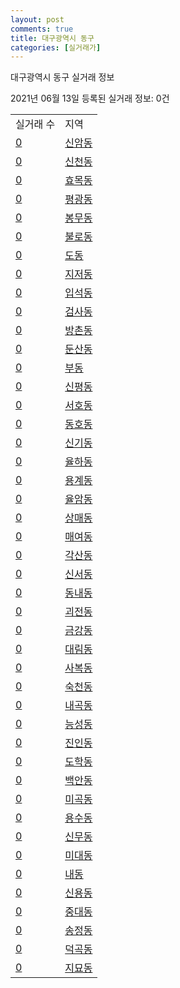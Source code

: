 ```yaml
---
layout: post
comments: true
title: 대구광역시 동구
categories: [실거래가]
---
```


대구광역시 동구 실거래 정보

2021년 06월 13일 등록된 실거래 정보: 0건


<table class="sortable">
  <tr>
    <td>실거래 수</td>
    <td>지역</td>
  </tr>

  
  <tr class="item">
    <td><a href="2714010100.html">0</a></td>
    <td><a href="2714010100.html">신암동</a></td>
  </tr>
    

  <tr class="item">
    <td><a href="2714010200.html">0</a></td>
    <td><a href="2714010200.html">신천동</a></td>
  </tr>
    

  <tr class="item">
    <td><a href="2714010300.html">0</a></td>
    <td><a href="2714010300.html">효목동</a></td>
  </tr>
    

  <tr class="item">
    <td><a href="2714010400.html">0</a></td>
    <td><a href="2714010400.html">평광동</a></td>
  </tr>
    

  <tr class="item">
    <td><a href="2714010500.html">0</a></td>
    <td><a href="2714010500.html">봉무동</a></td>
  </tr>
    

  <tr class="item">
    <td><a href="2714010600.html">0</a></td>
    <td><a href="2714010600.html">불로동</a></td>
  </tr>
    

  <tr class="item">
    <td><a href="2714010700.html">0</a></td>
    <td><a href="2714010700.html">도동</a></td>
  </tr>
    

  <tr class="item">
    <td><a href="2714010800.html">0</a></td>
    <td><a href="2714010800.html">지저동</a></td>
  </tr>
    

  <tr class="item">
    <td><a href="2714010900.html">0</a></td>
    <td><a href="2714010900.html">입석동</a></td>
  </tr>
    

  <tr class="item">
    <td><a href="2714011000.html">0</a></td>
    <td><a href="2714011000.html">검사동</a></td>
  </tr>
    

  <tr class="item">
    <td><a href="2714011100.html">0</a></td>
    <td><a href="2714011100.html">방촌동</a></td>
  </tr>
    

  <tr class="item">
    <td><a href="2714011200.html">0</a></td>
    <td><a href="2714011200.html">둔산동</a></td>
  </tr>
    

  <tr class="item">
    <td><a href="2714011300.html">0</a></td>
    <td><a href="2714011300.html">부동</a></td>
  </tr>
    

  <tr class="item">
    <td><a href="2714011400.html">0</a></td>
    <td><a href="2714011400.html">신평동</a></td>
  </tr>
    

  <tr class="item">
    <td><a href="2714011500.html">0</a></td>
    <td><a href="2714011500.html">서호동</a></td>
  </tr>
    

  <tr class="item">
    <td><a href="2714011600.html">0</a></td>
    <td><a href="2714011600.html">동호동</a></td>
  </tr>
    

  <tr class="item">
    <td><a href="2714011700.html">0</a></td>
    <td><a href="2714011700.html">신기동</a></td>
  </tr>
    

  <tr class="item">
    <td><a href="2714011800.html">0</a></td>
    <td><a href="2714011800.html">율하동</a></td>
  </tr>
    

  <tr class="item">
    <td><a href="2714011900.html">0</a></td>
    <td><a href="2714011900.html">용계동</a></td>
  </tr>
    

  <tr class="item">
    <td><a href="2714012000.html">0</a></td>
    <td><a href="2714012000.html">율암동</a></td>
  </tr>
    

  <tr class="item">
    <td><a href="2714012100.html">0</a></td>
    <td><a href="2714012100.html">상매동</a></td>
  </tr>
    

  <tr class="item">
    <td><a href="2714012200.html">0</a></td>
    <td><a href="2714012200.html">매여동</a></td>
  </tr>
    

  <tr class="item">
    <td><a href="2714012300.html">0</a></td>
    <td><a href="2714012300.html">각산동</a></td>
  </tr>
    

  <tr class="item">
    <td><a href="2714012400.html">0</a></td>
    <td><a href="2714012400.html">신서동</a></td>
  </tr>
    

  <tr class="item">
    <td><a href="2714012500.html">0</a></td>
    <td><a href="2714012500.html">동내동</a></td>
  </tr>
    

  <tr class="item">
    <td><a href="2714012600.html">0</a></td>
    <td><a href="2714012600.html">괴전동</a></td>
  </tr>
    

  <tr class="item">
    <td><a href="2714012700.html">0</a></td>
    <td><a href="2714012700.html">금강동</a></td>
  </tr>
    

  <tr class="item">
    <td><a href="2714012800.html">0</a></td>
    <td><a href="2714012800.html">대림동</a></td>
  </tr>
    

  <tr class="item">
    <td><a href="2714012900.html">0</a></td>
    <td><a href="2714012900.html">사복동</a></td>
  </tr>
    

  <tr class="item">
    <td><a href="2714013000.html">0</a></td>
    <td><a href="2714013000.html">숙천동</a></td>
  </tr>
    

  <tr class="item">
    <td><a href="2714013100.html">0</a></td>
    <td><a href="2714013100.html">내곡동</a></td>
  </tr>
    

  <tr class="item">
    <td><a href="2714013200.html">0</a></td>
    <td><a href="2714013200.html">능성동</a></td>
  </tr>
    

  <tr class="item">
    <td><a href="2714013300.html">0</a></td>
    <td><a href="2714013300.html">진인동</a></td>
  </tr>
    

  <tr class="item">
    <td><a href="2714013400.html">0</a></td>
    <td><a href="2714013400.html">도학동</a></td>
  </tr>
    

  <tr class="item">
    <td><a href="2714013500.html">0</a></td>
    <td><a href="2714013500.html">백안동</a></td>
  </tr>
    

  <tr class="item">
    <td><a href="2714013600.html">0</a></td>
    <td><a href="2714013600.html">미곡동</a></td>
  </tr>
    

  <tr class="item">
    <td><a href="2714013700.html">0</a></td>
    <td><a href="2714013700.html">용수동</a></td>
  </tr>
    

  <tr class="item">
    <td><a href="2714013800.html">0</a></td>
    <td><a href="2714013800.html">신무동</a></td>
  </tr>
    

  <tr class="item">
    <td><a href="2714013900.html">0</a></td>
    <td><a href="2714013900.html">미대동</a></td>
  </tr>
    

  <tr class="item">
    <td><a href="2714014000.html">0</a></td>
    <td><a href="2714014000.html">내동</a></td>
  </tr>
    

  <tr class="item">
    <td><a href="2714014100.html">0</a></td>
    <td><a href="2714014100.html">신용동</a></td>
  </tr>
    

  <tr class="item">
    <td><a href="2714014200.html">0</a></td>
    <td><a href="2714014200.html">중대동</a></td>
  </tr>
    

  <tr class="item">
    <td><a href="2714014300.html">0</a></td>
    <td><a href="2714014300.html">송정동</a></td>
  </tr>
    

  <tr class="item">
    <td><a href="2714014400.html">0</a></td>
    <td><a href="2714014400.html">덕곡동</a></td>
  </tr>
    

  <tr class="item">
    <td><a href="2714014500.html">0</a></td>
    <td><a href="2714014500.html">지묘동</a></td>
  </tr>
    


</table>
    